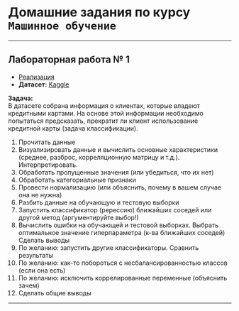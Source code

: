 # Домашние задания по курсу `Машинное обучение`

---

## Лабораторная работа № 1
- [Реализация](https://github.com/Sturmannn/ML-Labs/blob/main/ml-lab-1.ipynb)
- **Датасет:** [Kaggle](https://www.kaggle.com/datasets/whenamancodes/credit-card-customers-prediction/data)

**Задача:** \
В датасете собрана информация о клиентах, которые владеют кредитными картами. На основе этой информации необходимо попытаться предсказать, прекратит ли клиент использование кредитной карты (задача классификации).

1. Прочитать данные
2. Визуализировать данные и вычислить основные характеристики (среднее, разброс, корреляционную матрицу и т.д.). Интерпретировать.
3. Обработать пропущенные значения (или убедиться, что их нет)
4. Обработать категориальные признаки
5. Провести нормализацию (или объяснить, почему в вашем случае она не нужна)
6. Разбить данные на обучающую и тестовую выборки
7. Запустить классификатор (ререссию) ближайших соседей или другой метод (аргументируйте выбор!)
8. Вычислить ошибки на обучающей и тестовой выборках. Выбрать оптимальное значение гиперпараметра (к-ва ближайших соседей) Сделать выводы 
9. По желанию: запустить другие классификаторы. Сравнить результаты
10. По желанию: как-то побороться с несбалансированностью классов (если она есть)
11. По желанию: исключить коррелированные переменные (объяснить зачем)
12. Сделать общие выводы

---